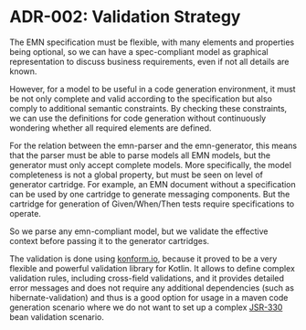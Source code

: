 # ADR-002: Validation Strategy

The EMN specification must be flexible, with many elements and properties being optional, so we can have a
spec-compliant model as graphical representation to discuss business requirements, even if not all details are known.

However, for a model to be useful in a code generation environment, it must be not only complete and valid according 
to the specification but also comply to additional semantic constraints. By checking these constraints, we can use 
the definitions for code generation without continuously wondering whether all required elements are defined.

For the relation between the emn-parser and the emn-generator, this means that the parser must be able to parse models
all EMN models, but the generator must only accept complete models. More specifically, the model completeness is not 
a global property, but must be seen on level of generator cartridge. For example, an EMN document without a specification
can be used by one cartridge to generate messaging components. But the cartridge for generation of Given/When/Then tests require
specifications to operate.

So we parse any emn-compliant model, but we validate the effective context before passing it to the generator cartridges. 

The validation is done using [konform.io](https://www.konform.io/), because it proved to be a very flexible and powerful validation library for Kotlin.
It allows to define complex validation rules, including cross-field validations, and it provides detailed error messages and does not require
any additional dependencies (such as hibernate-validation) and thus is a good option for usage in a maven code generation scenario
where we do not want to set up a complex [JSR-330](https://beanvalidation.org/1.0/spec/) bean validation scenario.
